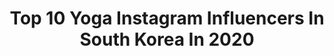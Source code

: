 ---
title: Top 10 Yoga Instagram Influencers In South Korea In 2020
description: >-
  Find top yoga Instagram influencers in South Korea in 2020. Most popular hashtags: #yoga #korea #yogapractice #workout.
platform: Instagram
profiles:
  - username: "haadiya90"
    fullname: >-
      #요가강사 하디야
    location: "South Korea"
    followers: 5522
    engagement: 1938
    commentsToLikes: 0.041751
    id: ckaowdxc88id90i78qif9ud3i
    verified: false
    hashtags: "#yogainstructor, #natarajasana, #gopromax, #earlypick"
  - username: "2so_k"
    fullname: >-
      소리쌤ღ
    location: "South Korea"
    followers: 128618
    engagement: 144
    commentsToLikes: 0.017387
    id: ck0u674vt12it0i19umkvwg62
    verified: false
    hashtags: "#huit, #dorosibeach, #huit8"
  - username: "yuju_connect"
    fullname: >-
      YOGA Instructor Lee Yuju
    location: "South Korea"
    followers: 52981
    engagement: 168
    commentsToLikes: 0.015896
    id: ck5zjwcnridmf0i14b6ojtkki
    verified: false
    hashtags: "#meditation, #10, #dano, #wearittoheart"
  - username: "yaroslava_doroganova"
    fullname: >-
      yaroslava💜doroganova
    location: "South Korea"
    followers: 5092
    engagement: 567
    commentsToLikes: 0.040487
    id: ckaoyxbspjfvx0i78sb4y1t5d
    verified: false
    hashtags: "#koreanstyle, #puntahouse, #quarantinemood, #seoul"
  - username: "kathy0805"
    fullname: >-
      
    location: "South Korea"
    followers: 245680
    engagement: 121
    commentsToLikes: 0.022016
    id: ck134i171wiu70i195xjz63fw
    verified: false
    hashtags: "#175, #reuse, #tofu, #bohemianislandspring2020"
  - username: "lemon.vibe"
    fullname: >-
      Lemon vibes only
    location: "South Korea"
    followers: 8318
    engagement: 649
    commentsToLikes: 0.058118
    id: ck6uidsf6ehy10j71jxshguv9
    verified: false
    hashtags: "#toktok, #pancho, #k2, #ad"
  - username: "ekaterinasuzdaleva"
    fullname: >-
      Ekaterina Suzdaleva
    location: "South Korea"
    followers: 2744
    engagement: 1906
    commentsToLikes: 0.047721
    id: ck1367hcx547n0i19b0qjgncd
    verified: false
    hashtags: "#animals, #fruit, #strelitzia, #strelizia"
  - username: "kyurin.gram"
    fullname: >-
      kyurin diary *･☪︎·̩͙
    location: "South Korea"
    followers: 24589
    engagement: 464
    commentsToLikes: 0.098180
    id: ck8wgnmb4hpji0j78qphedsf8
    verified: false
    hashtags: "#mangacosplay, #animefan, #korea, #workoutfit"
  - username: "d2nasoaring"
    fullname: >-
      Dina 디나 Mujanović
    location: "South Korea"
    followers: 8059
    engagement: 1278
    commentsToLikes: 0.059152
    id: ck6tvpzpwnm7r0j718srk9qrl
    verified: false
    hashtags: "#artbackground, #beachyoga, #fairylights, #honey"
  - username: "bibisister_j"
    fullname: >-
      전지영 쇼호스트  | 비비언니
    location: "South Korea"
    followers: 74011
    engagement: 53
    commentsToLikes: 0.108190
    id: ck6towsgggjn20j71bgihivbc
    verified: false
    hashtags: "#yoga, #model, #poledancing, #beauty"
---